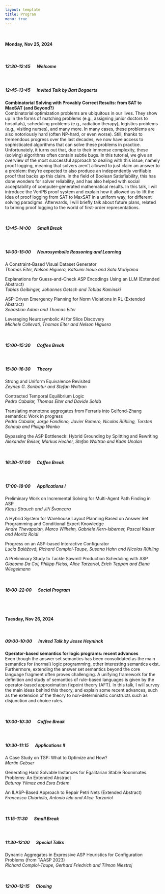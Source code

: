 ```yaml
---
layout: template
title: Program
menu: true
---
```


<br/>

#### Monday, Nov 25, 2024

<br/>

##### 12:30-12:45 &emsp; Welcome

<br/>

##### 12:45-13:45 &emsp; Invited Talk by Bart Bogaerts

**Combinatorial Solving with Provably Correct Results: from SAT to MaxSAT (and Beyond?)** \
Combinatorial optimization problems are ubiquitous in our lives. They show up in the forms of matching problems (e.g., assigning junior doctors to hospitals), scheduling problems (e.g., radiation therapy), logistics problems (e.g., visiting nurses), and many more. In many cases, these problems are also notoriously hard (often NP-hard, or even worse). Still, thanks to tremendous progress over the last decades, we now have access to sophisticated algorithms that can solve these problems in practice. Unfortunately, it turns out that, due to their immense complexity, these (solving) algorithms often contain subtle bugs. In this tutorial, we give an overview of the most successful approach to dealing with this issue, namely proof logging, meaning that solvers aren't allowed to just claim an answer to a problem: they're expected to also produce an independently verifiable proof that backs up this claim. In the field of Boolean Satisfiability, this has done wonders for solver reliability, and has also helped with social acceptability of computer-generated mathematical results. 
In this talk, I will introduce the VeriPB proof system and explain how it allowed us to lift the idea of proof logging from SAT to MaxSAT in a uniform way, for different solving paradigms. Afterwards, I will briefly talk about future plans, related to brining proof logging to the world of first-order representations. 

<br/>

##### 13:45-14:00 &emsp; Small Break

<br/>

##### 14:00-15:00 &emsp; Neurosymbolic Reasoning and Learning

A Constraint-Based Visual Dataset Generator \
_Thomas Eiter, Nelson Higuera, Katsumi Inoue and Sota Moriyama_

Explanations for Guess-and-Check ASP Encodings Using an LLM (Extended Abstract) \
_Tobias Geibinger, Johannes Oetsch and Tobias Kaminski_

ASP-Driven Emergency Planning for Norm Violations in RL (Extended Abstract) \
_Sebastian Adam and Thomas Eiter_

Leveraging Neurosymbolic AI for Slice Discovery \
_Michele Collevati, Thomas Eiter and Nelson Higuera_

<br/>

##### 15:00-15:30 &emsp; Coffee Break

<br/>

##### 15:30-16:30 &emsp; Theory

Strong and Uniform Equivalence Revisited \
_Zeynep G. Saribatur and Stefan Woltran_

Contracted Temporal Equilibrium Logic \
_Pedro Cabalar, Thomas Eiter and Davide Soldà_

Translating monotone aggregates from Ferraris into Gelfond-Zhang semantics: Work in progress \
_Pedro Cabalar, Jorge Fandinno, Javier Romero, Nicolas Rühling, Torsten Schaub and Philipp Wanko_

Bypassing the ASP Bottleneck: Hybrid Grounding by Splitting and Rewriting \
_Alexander Beiser, Markus Hecher, Stefan Woltran and Kaan Unalan_

<br/>

##### 16:30-17:00 &emsp; Coffee Break

<br/>

##### 17:00-18:00 &emsp; Applications I

Preliminary Work on Incremental Solving for Multi-Agent Path Finding in ASP \
_Klaus Strauch and Jiří Švancara_

A Hybrid System for Warehouse Layout Planning Based on Answer Set Programming and Conditional Expert Knowledge \
_Andre Thevapalan, Marco Wilhelm, Gabriele Kern-Isberner, Pascal Kaiser and Moritz Roidl_

Progress on an ASP-based Interactive Configurator \
_Lucia Balážová, Richard Comploi-Taupe, Susana Hahn and Nicolas Rühling_

A Preliminary Study to Tackle Sawmill Production Scheduling with ASP \
_Giacomo Da Col, Philipp Fleiss, Alice Tarzariol, Erich Teppan and Elena Wiegelmann_

<br/>

##### 18:00-22:00 &emsp; Social Program

<br/>
<br/>

#### Tuesday, Nov 26, 2024

<br/>

##### 09:00-10:00 &emsp; Invited Talk by Jesse Heyninck

**Operator-based semantics for logic programs: recent advances** \
Even though the answer set semantics has been consolidated as the main semantics for (normal) logic programming, other interesting semantics exist. Furthermore, extending the answer set semantics beyond the core language fragment often proves challenging. A unifying framework for the definition and study of semantics of rule-based languages is given by the operator-based approximation fixpoint theory (AFT). In this talk, I will survey the main ideas behind this theory, and explain some recent advances, such as the extension of the theory to non-deterministic constructs such as disjunction and choice rules.

<br/>

##### 10:00-10:30 &emsp; Coffee Break

<br/>

##### 10:30-11:15 &emsp; Applications II

A Case Study on TSP: What to Optimize and How? \
_Martin Gebser_

Generating Hard Solvable Instances for Egalitarian Stable Roommates Problems: An Extended Abstract \
_Baturay Yılmaz and Esra Erdem_

An ILASP-Based Approach to Repair Petri Nets (Extended Abstract) \
_Francesco Chiariello, Antonio Ielo and Alice Tarzariol_

<br/>

##### 11:15-11:30 &emsp; Small Break

<br/>

##### 11:30-12:00 &emsp; Special Talks

Dynamic Aggregates in Expressive ASP Heuristics for Configuration Problems (from TAASP 2023) \
_Richard Comploi-Taupe, Gerhard Friedrich and Tilman Niestroj_

<br/>

##### 12:00-12:15 &emsp; Closing